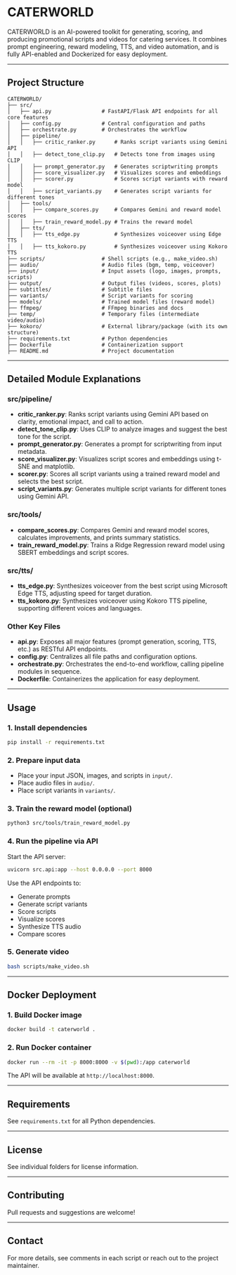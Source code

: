 # CATERWORLD

CATERWORLD is an AI-powered toolkit for generating, scoring, and producing promotional scripts and videos for catering services. It combines prompt engineering, reward modeling, TTS, and video automation, and is fully API-enabled and Dockerized for easy deployment.

---

## Project Structure

```
CATERWORLD/
├── src/
│   ├── api.py                # FastAPI/Flask API endpoints for all core features
│   ├── config.py             # Central configuration and paths
│   ├── orchestrate.py        # Orchestrates the workflow
│   ├── pipeline/
│   │   ├── critic_ranker.py      # Ranks script variants using Gemini API
│   │   ├── detect_tone_clip.py   # Detects tone from images using CLIP
│   │   ├── prompt_generator.py   # Generates scriptwriting prompts
│   │   ├── score_visualizer.py   # Visualizes scores and embeddings
│   │   ├── scorer.py             # Scores script variants with reward model
│   │   ├── script_variants.py    # Generates script variants for different tones
│   ├── tools/
│   │   ├── compare_scores.py     # Compares Gemini and reward model scores
│   │   ├── train_reward_model.py # Trains the reward model
│   ├── tts/
│   │   ├── tts_edge.py           # Synthesizes voiceover using Edge TTS
│   │   ├── tts_kokoro.py         # Synthesizes voiceover using Kokoro TTS
├── scripts/                  # Shell scripts (e.g., make_video.sh)
├── audio/                    # Audio files (bgm, temp, voiceover)
├── input/                    # Input assets (logo, images, prompts, scripts)
├── output/                   # Output files (videos, scores, plots)
├── subtitles/                # Subtitle files
├── variants/                 # Script variants for scoring
├── models/                   # Trained model files (reward model)
├── ffmpeg/                   # FFmpeg binaries and docs
├── temp/                     # Temporary files (intermediate video/audio)
├── kokoro/                   # External library/package (with its own structure)
├── requirements.txt          # Python dependencies
├── Dockerfile                # Containerization support
├── README.md                 # Project documentation
```

---

## Detailed Module Explanations

### src/pipeline/
- **critic_ranker.py**: Ranks script variants using Gemini API based on clarity, emotional impact, and call to action.
- **detect_tone_clip.py**: Uses CLIP to analyze images and suggest the best tone for the script.
- **prompt_generator.py**: Generates a prompt for scriptwriting from input metadata.
- **score_visualizer.py**: Visualizes script scores and embeddings using t-SNE and matplotlib.
- **scorer.py**: Scores all script variants using a trained reward model and selects the best script.
- **script_variants.py**: Generates multiple script variants for different tones using Gemini API.

### src/tools/
- **compare_scores.py**: Compares Gemini and reward model scores, calculates improvements, and prints summary statistics.
- **train_reward_model.py**: Trains a Ridge Regression reward model using SBERT embeddings and script scores.

### src/tts/
- **tts_edge.py**: Synthesizes voiceover from the best script using Microsoft Edge TTS, adjusting speed for target duration.
- **tts_kokoro.py**: Synthesizes voiceover using Kokoro TTS pipeline, supporting different voices and languages.

### Other Key Files
- **api.py**: Exposes all major features (prompt generation, scoring, TTS, etc.) as RESTful API endpoints.
- **config.py**: Centralizes all file paths and configuration options.
- **orchestrate.py**: Orchestrates the end-to-end workflow, calling pipeline modules in sequence.
- **Dockerfile**: Containerizes the application for easy deployment.

---

## Usage

### 1. Install dependencies
```bash
pip install -r requirements.txt
```

### 2. Prepare input data
- Place your input JSON, images, and scripts in `input/`.
- Place audio files in `audio/`.
- Place script variants in `variants/`.

### 3. Train the reward model (optional)
```bash
python3 src/tools/train_reward_model.py
```

### 4. Run the pipeline via API
Start the API server:
```bash
uvicorn src.api:app --host 0.0.0.0 --port 8000
```

Use the API endpoints to:
- Generate prompts
- Generate script variants
- Score scripts
- Visualize scores
- Synthesize TTS audio
- Compare scores

### 5. Generate video
```bash
bash scripts/make_video.sh
```

---

## Docker Deployment

### 1. Build Docker image
```bash
docker build -t caterworld .
```

### 2. Run Docker container
```bash
docker run --rm -it -p 8000:8000 -v $(pwd):/app caterworld
```

The API will be available at `http://localhost:8000`.

---

## Requirements
See `requirements.txt` for all Python dependencies.

---

## License
See individual folders for license information.

---

## Contributing
Pull requests and suggestions are welcome!

---

## Contact
For more details, see comments in each script or reach out to the project maintainer.
